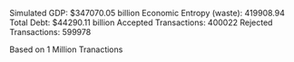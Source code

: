 Simulated GDP: $347070.05 billion
Economic Entropy (waste): 419908.94
Total Debt: $44290.11 billion
Accepted Transactions: 400022
Rejected Transactions: 599978

Based on 1 Million Tranactions
